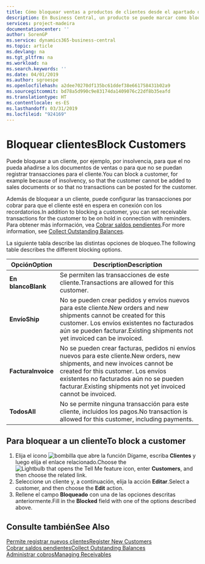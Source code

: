 ```yaml
---
title: Cómo bloquear ventas a productos de clientes desde el apartado de Ventas o Compras
description: En Business Central, un producto se puede marcar como bloqueado para ventas, bloqueado para compras o bloqueado para todos los propósitos.
services: project-madeira
documentationcenter: ''
author: SorenGP
ms.service: dynamics365-business-central
ms.topic: article
ms.devlang: na
ms.tgt_pltfrm: na
ms.workload: na
ms.search.keywords: ''
ms.date: 04/01/2019
ms.author: sgroespe
ms.openlocfilehash: a2dee70270df135bc61ddef38e661758431b02a9
ms.sourcegitcommit: bd78a5d990c9e83174da1409076c22df8b35eafd
ms.translationtype: HT
ms.contentlocale: es-ES
ms.lasthandoff: 03/31/2019
ms.locfileid: "924169"
---
```

# <a name="block-customers"></a><span data-ttu-id="901aa-103">Bloquear clientes</span><span class="sxs-lookup"><span data-stu-id="901aa-103">Block Customers</span></span>
<span data-ttu-id="901aa-104">Puede bloquear a un cliente, por ejemplo, por insolvencia, para que el no pueda añadirse a los documentos de ventas o para que no se puedan registrar transacciones para el cliente.</span><span class="sxs-lookup"><span data-stu-id="901aa-104">You can block a customer, for example because of insolvency, so that the customer cannot be added to sales documents or so that no transactions can be posted for the customer.</span></span>

<span data-ttu-id="901aa-105">Además de bloquear a un cliente, puede configurar las transacciones por cobrar para que el cliente esté en espera en conexión con los recordatorios.</span><span class="sxs-lookup"><span data-stu-id="901aa-105">In addition to blocking a customer, you can set receivable transactions for the customer to be on hold in connection with reminders.</span></span> <span data-ttu-id="901aa-106">Para obtener más información, vea [Cobrar saldos pendientes](receivables-collect-outstanding-balances.md).</span><span class="sxs-lookup"><span data-stu-id="901aa-106">For more information, see [Collect Outstanding Balances](receivables-collect-outstanding-balances.md).</span></span>   

<span data-ttu-id="901aa-107">La siguiente tabla describe las distintas opciones de bloqueo.</span><span class="sxs-lookup"><span data-stu-id="901aa-107">The following table describes the different blocking options.</span></span>  

|<span data-ttu-id="901aa-108">Opción</span><span class="sxs-lookup"><span data-stu-id="901aa-108">Option</span></span>|<span data-ttu-id="901aa-109">Description</span><span class="sxs-lookup"><span data-stu-id="901aa-109">Description</span></span>|  
|--------------------|------------|  
|<span data-ttu-id="901aa-110">**En blanco**</span><span class="sxs-lookup"><span data-stu-id="901aa-110">**Blank**</span></span>|<span data-ttu-id="901aa-111">Se permiten las transacciones de este cliente.</span><span class="sxs-lookup"><span data-stu-id="901aa-111">Transactions are allowed for this customer.</span></span>|
|<span data-ttu-id="901aa-112">**Envío**</span><span class="sxs-lookup"><span data-stu-id="901aa-112">**Ship**</span></span>|<span data-ttu-id="901aa-113">No se pueden crear pedidos y envíos nuevos para este cliente.</span><span class="sxs-lookup"><span data-stu-id="901aa-113">New orders and new shipments cannot be created for this customer.</span></span> <span data-ttu-id="901aa-114">Los envíos existentes no facturados aún se pueden facturar.</span><span class="sxs-lookup"><span data-stu-id="901aa-114">Existing shipments not yet invoiced can be invoiced.</span></span>|  
|<span data-ttu-id="901aa-115">**Factura**</span><span class="sxs-lookup"><span data-stu-id="901aa-115">**Invoice**</span></span>|<span data-ttu-id="901aa-116">No se pueden crear facturas, pedidos ni envíos nuevos para este cliente.</span><span class="sxs-lookup"><span data-stu-id="901aa-116">New orders, new shipments, and new invoices cannot be created for this customer.</span></span> <span data-ttu-id="901aa-117">Los envíos existentes no facturados aún no se pueden facturar.</span><span class="sxs-lookup"><span data-stu-id="901aa-117">Existing shipments not yet invoiced cannot be invoiced.</span></span>|  
|<span data-ttu-id="901aa-118">**Todos**</span><span class="sxs-lookup"><span data-stu-id="901aa-118">**All**</span></span>|<span data-ttu-id="901aa-119">No se permite ninguna transacción para este cliente, incluidos los pagos.</span><span class="sxs-lookup"><span data-stu-id="901aa-119">No transaction is allowed for this customer, including payments.</span></span>|  

## <a name="to-block-a-customer"></a><span data-ttu-id="901aa-120">Para bloquear a un cliente</span><span class="sxs-lookup"><span data-stu-id="901aa-120">To block a customer</span></span>  
1. <span data-ttu-id="901aa-121">Elija el icono ![bombilla que abre la función Dígame](media/ui-search/search_small.png "Dígame que desea hacer"), escriba **Clientes** y luego elija el enlace relacionado.</span><span class="sxs-lookup"><span data-stu-id="901aa-121">Choose the ![Lightbulb that opens the Tell Me feature](media/ui-search/search_small.png "Tell me what you want to do") icon, enter **Customers**, and then choose the related link.</span></span>
2. <span data-ttu-id="901aa-122">Seleccione un cliente y, a continuación, elija la acción **Editar**.</span><span class="sxs-lookup"><span data-stu-id="901aa-122">Select a customer, and then choose the **Edit** action.</span></span>
3. <span data-ttu-id="901aa-123">Rellene el campo **Bloqueado** con una de las opciones descritas anteriormente.</span><span class="sxs-lookup"><span data-stu-id="901aa-123">Fill in the **Blocked** field with one of the options described above.</span></span>

## <a name="see-also"></a><span data-ttu-id="901aa-124">Consulte también</span><span class="sxs-lookup"><span data-stu-id="901aa-124">See Also</span></span>  
[<span data-ttu-id="901aa-125">Permite registrar nuevos clientes</span><span class="sxs-lookup"><span data-stu-id="901aa-125">Register New Customers</span></span>](sales-how-register-new-customers.md)  
[<span data-ttu-id="901aa-126">Cobrar saldos pendientes</span><span class="sxs-lookup"><span data-stu-id="901aa-126">Collect Outstanding Balances</span></span>](receivables-collect-outstanding-balances.md)  
[<span data-ttu-id="901aa-127">Administrar cobros</span><span class="sxs-lookup"><span data-stu-id="901aa-127">Managing Receivables</span></span>](receivables-manage-receivables.md)  
